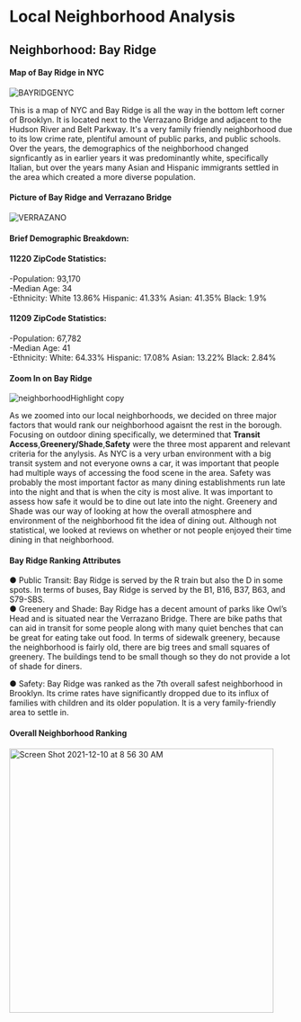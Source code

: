 # Local Neighborhood Analysis 

## Neighborhood: Bay Ridge 

#### Map of Bay Ridge in NYC

![BAYRIDGENYC](https://user-images.githubusercontent.com/93113681/145581371-6762712f-fcca-4384-a2cc-a58fc9c59969.jpg)

This is a map of NYC and Bay Ridge is all the way in the bottom left corner of Brooklyn. It is located next to the Verrazano Bridge and adjacent to the Hudson River and Belt Parkway. It's a very family friendly neighborhood due to its low crime rate, plentiful amount of public parks, and public
schools. Over the years, the demographics of the neighborhood changed signficantly as in earlier years it was predominantly white, specifically
Italian, but over the years many Asian and Hispanic immigrants settled in the area which created a more diverse population. 

#### Picture of Bay Ridge and Verrazano Bridge

![VERRAZANO](https://user-images.githubusercontent.com/93113681/145581501-2e1bdd99-4d93-4631-badd-982a8bb83efb.jpg)

#### Brief Demographic Breakdown:

#### 11220 ZipCode Statistics:

-Population: 93,170 <br>
-Median Age: 34 <br>
-Ethnicity: White 13.86% Hispanic: 41.33% Asian: 41.35% Black: 1.9% <br>

#### 11209 ZipCode Statistics:

-Population: 67,782 <br>
-Median Age: 41 <br>
-Ethnicity: White: 64.33% Hispanic: 17.08% Asian: 13.22% Black: 2.84% <br>

#### Zoom In on Bay Ridge

![neighborhoodHighlight copy](https://user-images.githubusercontent.com/93113681/145577469-4d5c57b6-1491-4902-90dd-da163d04b00f.png)

As we zoomed into our local neighborhoods, we decided on three major factors that would rank our neighborhood agaisnt the rest in the borough. Focusing on outdoor dining specifically, we determined that **Transit Access**,**Greenery/Shade**,**Safety** were the three most apparent and relevant criteria for the anylysis. As NYC is a very urban environment with a big transit system and not everyone owns a car, it was important that people had multiple ways of accessing the food scene in the area. Safety was probably the most important factor as many dining establishments run late into the night and that is when the city is most alive. It was important to assess how safe it would be to dine out late into the night. Greenery and Shade was our way of looking at how the overall atmosphere and environment of the neighborhood fit the idea of dining out. Although not statistical, we looked at reviews on whether or not people enjoyed their time dining in that neighborhood.

#### Bay Ridge Ranking Attributes

●	Public Transit: Bay Ridge is served by the R train but also the D in some spots. In terms of buses, Bay Ridge is served by the B1, B16, B37, B63, and S79-SBS.<br>
●	Greenery and Shade: Bay Ridge has a decent amount of parks like Owl’s Head and is situated near the Verrazano Bridge. There are bike paths that can aid in transit for some people along with many quiet benches that can be great for eating take out food. In terms of sidewalk greenery, because the neighborhood is fairly old, there are big trees and small squares of greenery. The buildings tend to be small though so they do not provide a lot of shade for diners. <br>

●	Safety: Bay Ridge was ranked as the 7th overall safest neighborhood in Brooklyn. Its crime rates have significantly dropped due to its influx of families with children and its older population. It is a very family-friendly area to settle in. <br>

#### Overall Neighborhood Ranking

<img width="470" alt="Screen Shot 2021-12-10 at 8 56 30 AM" src="https://user-images.githubusercontent.com/93113681/145585319-a1028745-f474-4ce3-99e9-bfb1806d61ef.png">




